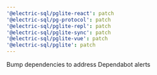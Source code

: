 ```yaml
---
'@electric-sql/pglite-react': patch
'@electric-sql/pg-protocol': patch
'@electric-sql/pglite-repl': patch
'@electric-sql/pglite-sync': patch
'@electric-sql/pglite-vue': patch
'@electric-sql/pglite': patch
---
```


Bump dependencies to address Dependabot alerts
